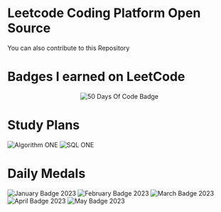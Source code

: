 # Leetcode Coding Platform Open Source
You can also contribute to this Repository
# Badges I earned on LeetCode

<p align="center">
  <img src="https://leetcode.com/static/images/badges/2022/lg/2022-annual-50.png" alt="50 Days Of Code Badge">
  
</p>
<h1>Study Plans</h1>
<p>
  <img src="https://assets.leetcode.com/static_assets/others/algorithm_I.png" alt="Algorithm ONE">
  <img src="https://assets.leetcode.com/static_assets/others/SQLI.png" alt="SQL ONE">
</p>
<h1>Daily Medals</h1>
<p>
  <img src="https://leetcode.com/static/images/badges/dcc-2023-1.png" alt="January Badge 2023">
  <img src="https://leetcode.com/static/images/badges/dcc-2023-2.png" alt="February Badge 2023">
  <img src="https://leetcode.com/static/images/badges/dcc-2023-3.png" alt="March Badge 2023">
  <img src="https://leetcode.com/static/images/badges/dcc-2023-4.png" alt="April Badge 2023">
  <img src="https://leetcode.com/static/images/badges/dcc-2023-5.png" alt="May Badge 2023">
</p>

